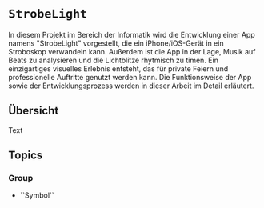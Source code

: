 # ``StrobeLight``


In diesem Projekt im Bereich der Informatik wird die Entwicklung einer App namens "StrobeLight" vorgestellt, die ein iPhone/iOS-Gerät in ein Stroboskop verwandeln kann. Außerdem ist die App in der Lage, Musik auf Beats zu analysieren und die Lichtblitze rhytmisch zu timen. Ein einzigartiges visuelles Erlebnis entsteht, das für private Feiern und professionelle Auftritte genutzt werden kann. Die Funktionsweise der App sowie der Entwicklungsprozess werden in dieser Arbeit im Detail erläutert.

## Übersicht

<!--@START_MENU_TOKEN@-->Text<!--@END_MENU_TOKEN@-->

## Topics

### <!--@START_MENU_TOKEN@-->Group<!--@END_MENU_TOKEN@-->

- <!--@START_MENU_TOKEN@-->``Symbol``<!--@END_MENU_TOKEN@-->
